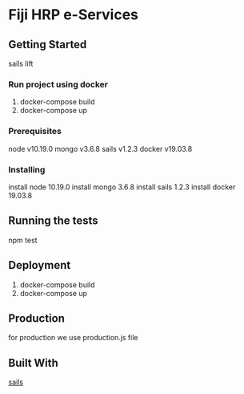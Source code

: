 # Fiji HRP e-Services

## Getting Started

sails lift

### Run project using docker ######

1) docker-compose build
2) docker-compose up

### Prerequisites

node v10.19.0
mongo v3.6.8
sails v1.2.3
docker v19.03.8

### Installing

install node 10.19.0
install mongo 3.6.8
install sails 1.2.3
install docker 19.03.8

## Running the tests

npm test

## Deployment
1) docker-compose build
2) docker-compose up

## Production
for production we use production.js file

## Built With

[sails](https://sailsjs.com/)




